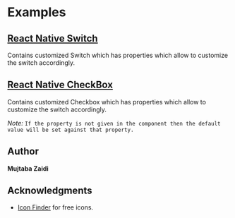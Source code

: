 # Examples

## [**React Native Switch**](https://github.com/mujtaba-zaidi/RNMultipleSamples/tree/switch)
Contains customized Switch which has properties which allow to customize the switch accordingly.

## [**React Native CheckBox**](https://github.com/mujtaba-zaidi/RNMultipleSamples/tree/checkbox)
Contains customized Checkbox which has properties which allow to customize the switch accordingly.

*Note:* `If the property is not given in the component then the default value will be set against that property.`

## Author

**Mujtaba Zaidi**

## Acknowledgments

* [Icon Finder](https://www.iconfinder.com/) for free icons.
